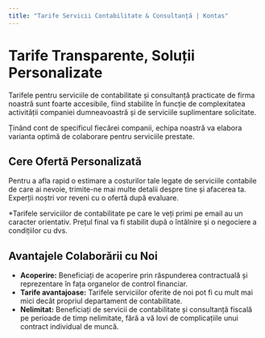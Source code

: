```yaml
---
title: "Tarife Servicii Contabilitate & Consultanță | Kontas"
---
```

<!-- Hreflang tags for SEO -->
<!--
<link rel="alternate" href="https://kontas.ro/tarife/" hreflang="ro-RO" />
<link rel="alternate" href="https://kontas.ro/en/pricing/" hreflang="en-RO" />
<link rel="alternate" href="https://kontas.ro/tarife/" hreflang="x-default" />
-->

# Tarife Transparente, Soluții Personalizate

Tarifele pentru serviciile de contabilitate și consultanță practicate de firma noastră sunt foarte accesibile, fiind stabilite în funcție de complexitatea activității companiei dumneavoastră și de serviciile suplimentare solicitate.

Ținând cont de specificul fiecărei companii, echipa noastră va elabora varianta optimă de colaborare pentru serviciile prestate.

## Cere Ofertă Personalizată

Pentru a afla rapid o estimare a costurilor tale legate de serviciile contabile de care ai nevoie, trimite-ne mai multe detalii despre tine și afacerea ta. Experții noștri vor reveni cu o ofertă după evaluare.

\*Tarifele serviciilor de contabilitate pe care le veți primi pe email au un caracter orientativ. Prețul final va fi stabilit după o întâlnire și o negociere a condițiilor cu dvs.

## Avantajele Colaborării cu Noi

*   **Acoperire:** Beneficiați de acoperire prin răspunderea contractuală și reprezentare în fața organelor de control financiar.
*   **Tarife avantajoase:** Tarifele serviciilor oferite de noi pot fi cu mult mai mici decât propriul departament de contabilitate.
*   **Nelimitat:** Beneficiați de servicii de contabilitate și consultanță fiscală pe perioade de timp nelimitate, fără a vă lovi de complicațiile unui contract individual de muncă.
